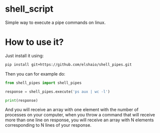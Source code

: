 # shell_script
Simple way to execute a pipe commands on linux.

# How to use it?
Just install it using:
```sh
pip install git+https://github.com/elshaio/shell_pipes.git
```
Then you can for example do:
```python
from shell_pipes import shell_pipes

response = shell_pipes.execute('ps aux | wc -l')

print(response)
```
And you will receive an array with one element with the number of processes on your computer, when you throw a command that will receive more than one line on response, you will receive an array with N elements corresponding to N lines of your response.


